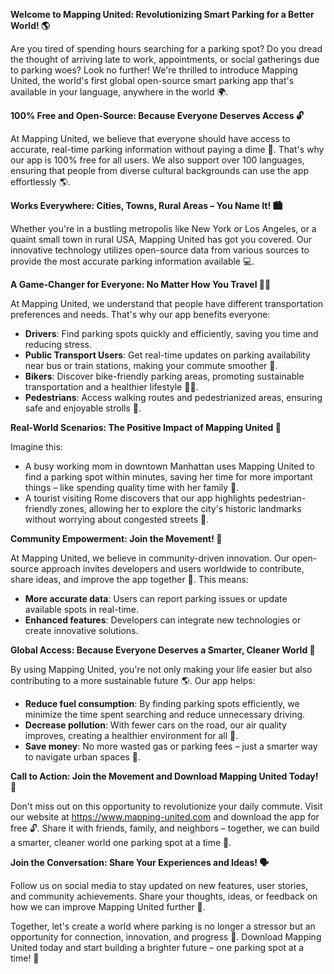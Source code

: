 **Welcome to Mapping United: Revolutionizing Smart Parking for a Better World! 🌎**

Are you tired of spending hours searching for a parking spot? Do you dread the thought of arriving late to work, appointments, or social gatherings due to parking woes? Look no further! We're thrilled to introduce Mapping United, the world's first global open-source smart parking app that's available in your language, anywhere in the world 🌍.

**100% Free and Open-Source: Because Everyone Deserves Access 🔓**

At Mapping United, we believe that everyone should have access to accurate, real-time parking information without paying a dime 💸. That's why our app is 100% free for all users. We also support over 100 languages, ensuring that people from diverse cultural backgrounds can use the app effortlessly 🌎.

**Works Everywhere: Cities, Towns, Rural Areas – You Name It! 🏙️**

Whether you're in a bustling metropolis like New York or Los Angeles, or a quaint small town in rural USA, Mapping United has got you covered. Our innovative technology utilizes open-source data from various sources to provide the most accurate parking information available 💻.

**A Game-Changer for Everyone: No Matter How You Travel 🚴‍♀️**

At Mapping United, we understand that people have different transportation preferences and needs. That's why our app benefits everyone:

* **Drivers**: Find parking spots quickly and efficiently, saving you time and reducing stress.
* **Public Transport Users**: Get real-time updates on parking availability near bus or train stations, making your commute smoother 🚌.
* **Bikers**: Discover bike-friendly parking areas, promoting sustainable transportation and a healthier lifestyle 🚴‍♂️.
* **Pedestrians**: Access walking routes and pedestrianized areas, ensuring safe and enjoyable strolls 👣.

**Real-World Scenarios: The Positive Impact of Mapping United 🌟**

Imagine this:

* A busy working mom in downtown Manhattan uses Mapping United to find a parking spot within minutes, saving her time for more important things – like spending quality time with her family 👧.
* A tourist visiting Rome discovers that our app highlights pedestrian-friendly zones, allowing her to explore the city's historic landmarks without worrying about congested streets 🏯.

**Community Empowerment: Join the Movement! 🌈**

At Mapping United, we believe in community-driven innovation. Our open-source approach invites developers and users worldwide to contribute, share ideas, and improve the app together 🤝. This means:

* **More accurate data**: Users can report parking issues or update available spots in real-time.
* **Enhanced features**: Developers can integrate new technologies or create innovative solutions.

**Global Access: Because Everyone Deserves a Smarter, Cleaner World 💚**

By using Mapping United, you're not only making your life easier but also contributing to a more sustainable future 🌎. Our app helps:

* **Reduce fuel consumption**: By finding parking spots efficiently, we minimize the time spent searching and reduce unnecessary driving.
* **Decrease pollution**: With fewer cars on the road, our air quality improves, creating a healthier environment for all 🌿.
* **Save money**: No more wasted gas or parking fees – just a smarter way to navigate urban spaces 💸.

**Call to Action: Join the Movement and Download Mapping United Today! 📲**

Don't miss out on this opportunity to revolutionize your daily commute. Visit our website at https://www.mapping-united.com and download the app for free 🔓. Share it with friends, family, and neighbors – together, we can build a smarter, cleaner world one parking spot at a time 💚.

**Join the Conversation: Share Your Experiences and Ideas! 🗣️**

Follow us on social media to stay updated on new features, user stories, and community achievements. Share your thoughts, ideas, or feedback on how we can improve Mapping United further 🤔.

Together, let's create a world where parking is no longer a stressor but an opportunity for connection, innovation, and progress 💖. Download Mapping United today and start building a brighter future – one parking spot at a time! 👏